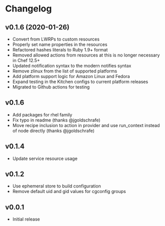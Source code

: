 # Changelog

## v0.1.6 (2020-01-26)

* Convert from LWRPs to custom resources
* Properly set name properties in the resources
* Refactored hashes literals to Ruby 1.9+ format
* Removed allowed actions from resources at this is no longer necessary in Chef 12.5+
* Updated notification syntax to the modern notifies syntax
* Remove zlinux from the list of supported platforms
* Add platform support logic for Amazon Linux and Fedora
* Expand testing in the Kitchen configs to current platform releases
* Migrated to Github actions for testing

## v0.1.6

* Add packages for rhel family
* Fix typo in readme (thanks @jgoldschrafe)
* Move recipe inclusion to action in provider and use run_context instead of node directly (thanks @jgoldschrafe)

## v0.1.4

* Update service resource usage

## v0.1.2

* Use ephemeral store to build configuration
* Remove default uid and gid values for cgconfig groups

## v0.0.1

* Initial release
